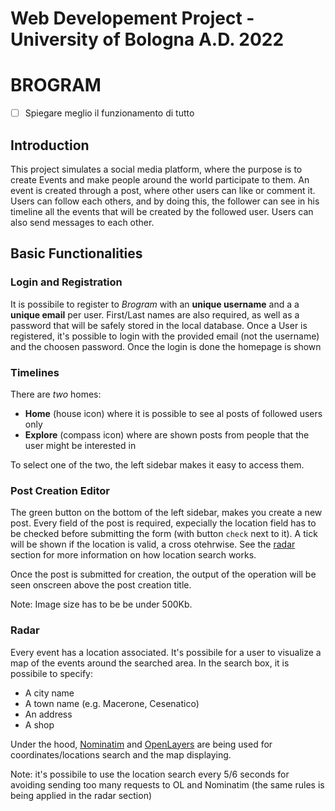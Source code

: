 # Web Developement Project - University of Bologna A.D. 2022

# **BROGRAM**
- [ ] Spiegare meglio il funzionamento di tutto

## Introduction
This project simulates a social media platform, where the purpose is to create Events and make people around the world participate to them.
An event is created through a post, where other users can like or comment it.
Users can follow each others, and by doing this, the follower can see in his timeline all the events that will be created by the followed user.
Users can also send messages to each other.

## Basic Functionalities
### Login and Registration
It is possibile to register to *Brogram* with an **unique username** and a a **unique email** per user. First/Last names are also required, as well as a password that will be safely stored in the local database.
Once a User is registered, it's possible to login with the provided email (not the username) and the choosen password. Once the login is done
the homepage is shown

### Timelines
There are *two* homes:
- **Home** (house icon) where it is possible to see al posts of followed users only
- **Explore** (compass icon) where are shown posts from people that the user might be interested in

To select one of the two, the left sidebar makes it easy to access them.

### Post Creation Editor
The green button on the bottom of the left sidebar, makes you create a new post.
Every field of the post is required, expecially the location field has to be checked before submitting the form (with button `check` next to it). A tick will be shown if the location is valid, a cross otehrwise. See the [radar](#radar) section for more information on how location search works.

Once the post is submitted for creation, the output of the operation will be seen onscreen above the post creation title.

Note: Image size has to be be under 500Kb.

### Radar
Every event has a location associated. It's possibile for a user to visualize a map of the events around the searched area.
In the search box, it is possibile to specify:
- A city name
- A town name (e.g. Macerone, Cesenatico)
- An address
- A shop

Under the hood, [Nominatim](https://nominatim.org/) and [OpenLayers](https://openlayers.org/) are being used for coordinates/locations search and the map displaying. 

Note: it's possibile to use the location search every 5/6 seconds for avoiding sending too many requests to OL and Nominatim (the same rules is being applied in the radar section)

